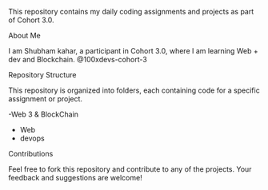 This repository contains my daily coding assignments and projects as part of Cohort 3.0.

About Me

I am Shubham kahar, a participant in Cohort 3.0, where I am learning Web + dev and Blockchain.
@100xdevs-cohort-3

Repository Structure

This repository is organized into folders, each containing code for a specific assignment or project.

-Web 3 & BlockChain
- Web
- devops
  



Contributions

Feel free to fork this repository and contribute to any of the projects. Your feedback and suggestions are welcome!

